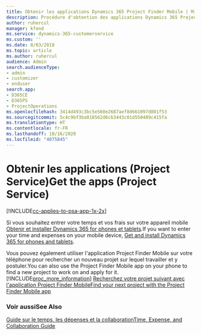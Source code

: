 ```yaml
---
title: Obtenir les applications Dynamics 365 Project Finder Mobile | MicrosoftDocs
description: Procédure d'obtention des applications Dynamics 365 Project Finder Mobile
author: ruhercul
manager: kfend
ms.service: dynamics-365-customerservice
ms.custom: ''
ms.date: 8/03/2018
ms.topic: article
ms.author: ruhercul
audience: Admin
search.audienceType:
- admin
- customizer
- enduser
search.app:
- D365CE
- D365PS
- ProjectOperations
ms.openlocfilehash: 3414d493c3bc5e560e2687aef8d661097d801f53
ms.sourcegitcommit: 5c4c9bf3ba018562d6cb3443c01d550489c415fa
ms.translationtype: HT
ms.contentlocale: fr-FR
ms.lasthandoff: 10/16/2020
ms.locfileid: "4075845"
---
```

# <a name="get-the-apps-project-service"></a><span data-ttu-id="52db5-103">Obtenir les applications (Project Service)</span><span class="sxs-lookup"><span data-stu-id="52db5-103">Get the apps (Project Service)</span></span>

[!INCLUDE[cc-applies-to-psa-app-1x-2x](../includes/cc-applies-to-psa-app-1x-2x.md)]

<span data-ttu-id="52db5-104">Si vous souhaitez entrer votre temps et vos frais sur votre appareil mobile [Obtenir et installer Dynamics 365 for phones et tablets](https://docs.microsoft.com/dynamics365/mobile-app/dynamics-365-phones-tablets-users-guide).</span><span class="sxs-lookup"><span data-stu-id="52db5-104">If you want to enter your time and expenses on your mobile device, [Get and install Dynamics 365 for phones and tablets](https://docs.microsoft.com/dynamics365/mobile-app/dynamics-365-phones-tablets-users-guide).</span></span>  
  
 <span data-ttu-id="52db5-105">Vous pouvez également utiliser l'application Project Finder Mobile sur votre téléphone pour rechercher un nouveau projet sur lequel travailler et y postuler.</span><span class="sxs-lookup"><span data-stu-id="52db5-105">You can also use the Project Finder Mobile app on your phone to find a new project to work on and apply for it.</span></span> [!INCLUDE[proc_more_information](../includes/proc-more-information.md)] <span data-ttu-id="52db5-106">[Recherchez votre projet suivant avec l'application Project Finder Mobile](../psa/find-next-project-finder-mobile-app.md)</span><span class="sxs-lookup"><span data-stu-id="52db5-106">[Find your next project with the Project Finder Mobile app](../psa/find-next-project-finder-mobile-app.md)</span></span> 
  
### <a name="see-also"></a><span data-ttu-id="52db5-107">Voir aussi</span><span class="sxs-lookup"><span data-stu-id="52db5-107">See Also</span></span>  
 [<span data-ttu-id="52db5-108">Guide sur le temps, les dépenses et la collaboration</span><span class="sxs-lookup"><span data-stu-id="52db5-108">Time, Expense, and Collaboration Guide</span></span>](../psa/time-expense-collaboration-guide.md)
